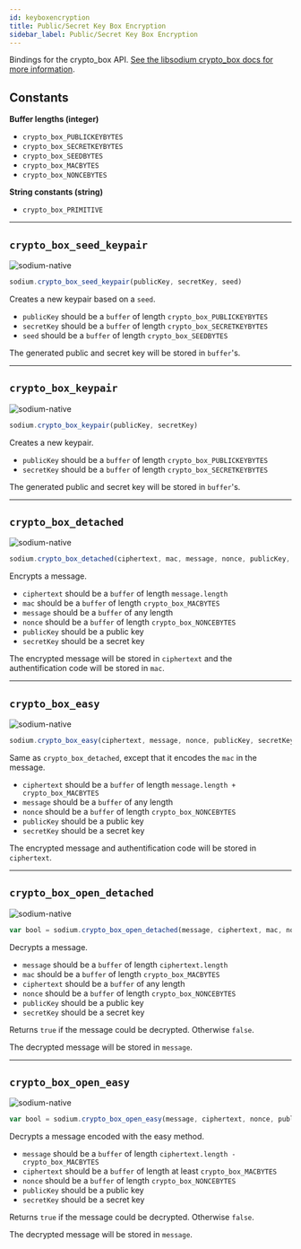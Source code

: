 ```yaml
---
id: keyboxencryption
title: Public/Secret Key Box Encryption
sidebar_label: Public/Secret Key Box Encryption
---
```


Bindings for the crypto_box API. [See the libsodium crypto_box docs for more information](https://download.libsodium.org/doc/public-key_cryptography/authenticated_encryption).

## Constants
**Buffer lengths (integer)**
* `crypto_box_PUBLICKEYBYTES`
* `crypto_box_SECRETKEYBYTES`
* `crypto_box_SEEDBYTES`
* `crypto_box_MACBYTES`
* `crypto_box_NONCEBYTES`

**String constants (string)**
* `crypto_box_PRIMITIVE`

***
## `crypto_box_seed_keypair`
![sodium-native][node]
``` js
sodium.crypto_box_seed_keypair(publicKey, secretKey, seed)
```
Creates a new keypair based on a `seed`.
* `publicKey` should be a `buffer` of length `crypto_box_PUBLICKEYBYTES`
* `secretKey` should be a `buffer` of length `crypto_box_SECRETKEYBYTES`
* `seed` should be a `buffer` of length `crypto_box_SEEDBYTES`

The generated public and secret key will be stored in `buffer`'s.
***
## `crypto_box_keypair`
![sodium-native][node]
``` js
sodium.crypto_box_keypair(publicKey, secretKey)
```
Creates a new keypair.
* `publicKey` should be a `buffer` of length `crypto_box_PUBLICKEYBYTES`
* `secretKey` should be a `buffer` of length `crypto_box_SECRETKEYBYTES`

The generated public and secret key will be stored in `buffer`'s.
***
## `crypto_box_detached`
![sodium-native][node]
``` js
sodium.crypto_box_detached(ciphertext, mac, message, nonce, publicKey, secretKey)
```
Encrypts a message.
* `ciphertext` should be a `buffer` of length `message.length`
* `mac` should be a `buffer` of length `crypto_box_MACBYTES`
* `message` should be a `buffer` of any length
* `nonce` should be a `buffer` of length `crypto_box_NONCEBYTES`
* `publicKey` should be a public key
* `secretKey` should be a secret key

The encrypted message will be stored in `ciphertext` and the authentification code will be stored in `mac`.
***
## `crypto_box_easy`
![sodium-native][node]
``` js
sodium.crypto_box_easy(ciphertext, message, nonce, publicKey, secretKey)
```
Same as `crypto_box_detached`, except that it encodes the `mac` in the message.
* `ciphertext` should be a `buffer` of length `message.length + crypto_box_MACBYTES`
* `message` should be a `buffer` of any length
* `nonce` should be a `buffer` of length `crypto_box_NONCEBYTES`
* `publicKey` should be a public key
* `secretKey` should be a secret key

The encrypted message and authentification code will be stored in `ciphertext`.
***
## `crypto_box_open_detached`
![sodium-native][node]
``` js
var bool = sodium.crypto_box_open_detached(message, ciphertext, mac, nonce, publicKey, secretKey)
```
Decrypts a message.
* `message` should be a `buffer` of length `ciphertext.length`
* `mac` should be a `buffer` of length `crypto_box_MACBYTES`
* `ciphertext` should be a `buffer` of any length
* `nonce` should be a `buffer` of length `crypto_box_NONCEBYTES`
* `publicKey` should be a public key
* `secretKey` should be a secret key

Returns `true` if the message could be decrypted. Otherwise `false`.

The decrypted message will be stored in `message`.
***
## `crypto_box_open_easy`
![sodium-native][node]
``` js
var bool = sodium.crypto_box_open_easy(message, ciphertext, nonce, publicKey, secretKey)
```
Decrypts a message encoded with the easy method.
* `message` should be a `buffer` of length `ciphertext.length - crypto_box_MACBYTES`
* `ciphertext` should be a `buffer` of length at least `crypto_box_MACBYTES`
* `nonce` should be a `buffer` of length `crypto_box_NONCEBYTES`
* `publicKey` should be a public key
* `secretKey` should be a secret key

Returns `true` if the message could be decrypted. Otherwise `false`.

The decrypted message will be stored in `message`.


[js]: /docs/img/icon_js.svg
[node]: /docs/img/nodejs-icon.svg
